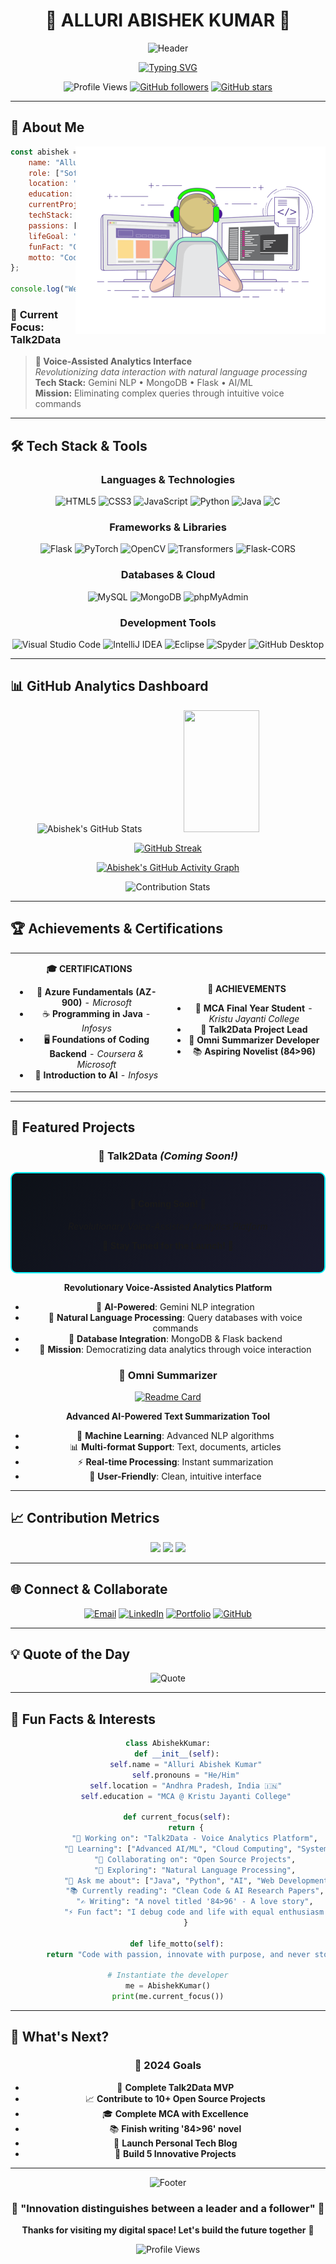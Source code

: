 # <div align="center">🚀 **ALLURI ABISHEK KUMAR** 🚀</div>

<div align="center">
  
![Header](https://capsule-render.vercel.app/api?type=waving&color=gradient&customColorList=6&height=200&section=header&text=Welcome%20to%20My%20Digital%20Universe&fontSize=40&fontColor=fff&animation=fadeIn&fontAlignY=35&desc=Software%20Developer%20|%20AI%20Enthusiast%20|%20Innovation%20Seeker&descAlignY=55&descAlign=50)

</div>

<div align="center">
  
[![Typing SVG](https://readme-typing-svg.demolab.com?font=Fira+Code&size=28&duration=3000&pause=800&color=00F5FF&background=00000000&center=true&vCenter=true&width=700&lines=Hello+World!+I'm+Abishek+👋;Software+Developer+%7C+Front-End+Specialist+💻;AI+%26+ML+Enthusiast+🤖;Java+Developer+☕;Building+Tomorrow's+Solutions+Today+🌟;Let's+Code+Something+Amazing!+✨)](https://git.io/typing-svg)

</div>

<div align="center">
  
![Profile Views](https://komarev.com/ghpvc/?username=ALLURIABISHEK&color=00F5FF&style=flat-square&label=PROFILE+VIEWS)
[![GitHub followers](https://img.shields.io/github/followers/ALLURIABISHEK?label=Followers&style=social)](https://github.com/ALLURIABISHEK)
[![GitHub stars](https://img.shields.io/github/stars/ALLURIABISHEK?label=Stars&style=social)](https://github.com/ALLURIABISHEK)

</div>

---

## 🎯 **About Me**

<img align="right" alt="Coding" width="400" src="https://raw.githubusercontent.com/devSouvik/devSouvik/master/gif3.gif">

```javascript
const abishek = {
    name: "Alluri Abishek Kumar",
    role: ["Software Developer", "Front-End Developer", "AI Enthusiast"],
    location: "Andhra Pradesh, India 🇮🇳",
    education: "MCA Final Year @ Kristu Jayanti College",
    currentProject: "Talk2Data - Revolutionary Voice Analytics",
    techStack: ["Java", "Python", "JavaScript", "AI/ML", "Web Development"],
    passions: ["Innovation", "Problem Solving", "Clean Code", "User Experience"],
    lifeGoal: "Creating technology that makes life better",
    funFact: "Currently writing a novel titled '84>96' 📚",
    motto: "Code with passion, innovate with purpose! 🚀"
};

console.log("Welcome to my digital space! 🌟");
```

### 🌟 **Current Focus: Talk2Data**
> **🎤 Voice-Assisted Analytics Interface**  
> *Revolutionizing data interaction with natural language processing*  
> **Tech Stack:** Gemini NLP • MongoDB • Flask • AI/ML  
> **Mission:** Eliminating complex queries through intuitive voice commands

---

## 🛠️ **Tech Stack & Tools**

<div align="center">

### **Languages & Technologies**
![HTML5](https://img.shields.io/badge/HTML5-%23E34F26.svg?style=for-the-badge&logo=html5&logoColor=white)
![CSS3](https://img.shields.io/badge/CSS3-%231572B6.svg?style=for-the-badge&logo=css3&logoColor=white)
![JavaScript](https://img.shields.io/badge/JavaScript-%23323330.svg?style=for-the-badge&logo=javascript&logoColor=%23F7DF1E)
![Python](https://img.shields.io/badge/Python-3670A0?style=for-the-badge&logo=python&logoColor=ffdd54)
![Java](https://img.shields.io/badge/Java-%23ED8B00.svg?style=for-the-badge&logo=openjdk&logoColor=white)
![C](https://img.shields.io/badge/C-%2300599C.svg?style=for-the-badge&logo=c&logoColor=white)

### **Frameworks & Libraries**
![Flask](https://img.shields.io/badge/Flask-%23000.svg?style=for-the-badge&logo=flask&logoColor=white)
![PyTorch](https://img.shields.io/badge/PyTorch-%23EE4C2C.svg?style=for-the-badge&logo=PyTorch&logoColor=white)
![OpenCV](https://img.shields.io/badge/OpenCV-%23white.svg?style=for-the-badge&logo=opencv&logoColor=white)
![Transformers](https://img.shields.io/badge/🤗%20Transformers-yellow?style=for-the-badge)
![Flask-CORS](https://img.shields.io/badge/Flask--CORS-lightgrey?style=for-the-badge)

### **Databases & Cloud**
![MySQL](https://img.shields.io/badge/MySQL-%2300f.svg?style=for-the-badge&logo=mysql&logoColor=white)
![MongoDB](https://img.shields.io/badge/MongoDB-%234ea94b.svg?style=for-the-badge&logo=mongodb&logoColor=white)
![phpMyAdmin](https://img.shields.io/badge/phpMyAdmin-6C78AF?style=for-the-badge&logo=phpmyadmin&logoColor=white)

### **Development Tools**
![Visual Studio Code](https://img.shields.io/badge/Visual%20Studio%20Code-0078d4.svg?style=for-the-badge&logo=visual-studio-code&logoColor=white)
![IntelliJ IDEA](https://img.shields.io/badge/IntelliJIDEA-000000.svg?style=for-the-badge&logo=intellij-idea&logoColor=white)
![Eclipse](https://img.shields.io/badge/Eclipse-FE7A16.svg?style=for-the-badge&logo=Eclipse&logoColor=white)
![Spyder](https://img.shields.io/badge/Spyder-838485?style=for-the-badge&logo=spyder%20ide&logoColor=maroon)
![GitHub Desktop](https://img.shields.io/badge/GitHub%20Desktop-8034A9.svg?style=for-the-badge&logo=github&logoColor=white)

</div>

---

## 📊 **GitHub Analytics Dashboard**

<div align="center">
  
<img width="49%" height="195px" src="https://github-readme-stats-sigma-five.vercel.app/api?username=ALLURIABISHEK&show_icons=true&count_private=true&hide_border=true&title_color=00F5FF&icon_color=00F5FF&text_color=c9d1d9&bg_color=0d1117" alt="Abishek's GitHub Stats" />

<img width="49%" height="195px" src="https://github-readme-stats-sigma-five.vercel.app/api/top-langs/?username=ALLURIABISHEK&layout=compact&hide_border=true&title_color=00F5FF&text_color=c9d1d9&bg_color=0d1117" />

</div>

<div align="center">
  
[![GitHub Streak](https://streak-stats.demolab.com/?user=ALLURIABISHEK&theme=tokyonight&hide_border=true&stroke=0000&background=0D1117&ring=00F5FF&fire=00F5FF&currStreakLabel=00F5FF)](https://git.io/streak-stats)

</div>

<div align="center">
  
[![Abishek's GitHub Activity Graph](https://github-readme-activity-graph.vercel.app/graph?username=ALLURIABISHEK&bg_color=0d1117&color=00f5ff&line=00f5ff&point=ffffff&area=true&hide_border=true)](https://github.com/ALLURIABISHEK)

</div>

<div align="center">

![Contribution Stats](https://github-contribution-stats.vercel.app/api/?username=ALLURIABISHEK&theme=tokyonight)

</div>

---

## 🏆 **Achievements & Certifications**

<div align="center">

<table align="center">
<tr>
<td align="center" width="50%">

**🎓 CERTIFICATIONS**
- 🔷 **Azure Fundamentals (AZ-900)** - *Microsoft*
- ☕ **Programming in Java** - *Infosys*
- 🖥️ **Foundations of Coding Backend** - *Coursera & Microsoft*
- 🤖 **Introduction to AI** - *Infosys*

</td>
<td align="center" width="50%">

**🚀 ACHIEVEMENTS**
- 🎯 **MCA Final Year Student** - *Kristu Jayanti College*
- 🌟 **Talk2Data Project Lead**
- 📱 **Omni Summarizer Developer**
- 📚 **Aspiring Novelist (84>96)**

</td>
</tr>
</table>

</div>

---

## 🌟 **Featured Projects**

<div align="center">

### 🎤 **Talk2Data** *(Coming Soon!)*
<div style="border: 2px solid #00F5FF; border-radius: 10px; padding: 20px; background: linear-gradient(135deg, #0d1117 0%, #1a1a2e 100%); margin: 10px 0;">
  <h4 align="center">🚀 <strong>Coming Soon!</strong> 🚀</h4>
  <p align="center"><em>Revolutionary Voice-Assisted Analytics Platform</em></p>
  <p align="center">🎯 <strong>Stay Tuned for the Launch!</strong> 🎯</p>
</div>

**Revolutionary Voice-Assisted Analytics Platform**
- 🧠 **AI-Powered**: Gemini NLP integration
- 🎯 **Natural Language Processing**: Query databases with voice commands
- 💾 **Database Integration**: MongoDB & Flask backend
- 🚀 **Mission**: Democratizing data analytics through voice interaction

### 📝 **Omni Summarizer**
[![Readme Card](https://github-readme-stats.vercel.app/api/pin/?username=ALLURIABISHEK&repo=OMNI_SUMMARIZER&theme=tokyonight&hide_border=true&bg_color=0d1117)](https://github.com/ALLURIABISHEK/OMNI_SUMMARIZER)

**Advanced AI-Powered Text Summarization Tool**
- 🤖 **Machine Learning**: Advanced NLP algorithms
- 📊 **Multi-format Support**: Text, documents, articles
- ⚡ **Real-time Processing**: Instant summarization
- 🎯 **User-Friendly**: Clean, intuitive interface

</div>

---

## 📈 **Contribution Metrics**

<div align="center">
  
<img src="https://github-profile-summary-cards.vercel.app/api/cards/profile-details?username=ALLURIABISHEK&theme=tokyonight" />

<img src="https://github-profile-summary-cards.vercel.app/api/cards/repos-per-language?username=ALLURIABISHEK&theme=tokyonight" />
<img src="https://github-profile-summary-cards.vercel.app/api/cards/most-commit-language?username=ALLURIABISHEK&theme=tokyonight" />

</div>

---

## 🌐 **Connect & Collaborate**

<div align="center">

[![Email](https://img.shields.io/badge/Email-D14836?style=for-the-badge&logo=gmail&logoColor=white)](mailto:24mcab07@kristujayanti.com)
[![LinkedIn](https://img.shields.io/badge/LinkedIn-0077B5?style=for-the-badge&logo=linkedin&logoColor=white)](https://in.linkedin.com/in/alluri-abishek-kumar)
[![Portfolio](https://img.shields.io/badge/Portfolio-FF7139?style=for-the-badge&logo=firefox-browser&logoColor=white)](https://portfolio-abi.onrender.com)
[![GitHub](https://img.shields.io/badge/GitHub-100000?style=for-the-badge&logo=github&logoColor=white)](https://github.com/ALLURIABISHEK)

</div>

---

## 💡 **Quote of the Day**

<div align="center">

![Quote](https://quotes-github-readme.vercel.app/api?type=horizontal&theme=tokyonight)

</div>

---

## 🎯 **Fun Facts & Interests**

<div align="center">

```python
class AbishekKumar:
    def __init__(self):
        self.name = "Alluri Abishek Kumar"
        self.pronouns = "He/Him"
        self.location = "Andhra Pradesh, India 🇮🇳"
        self.education = "MCA @ Kristu Jayanti College"
        
    def current_focus(self):
        return {
            "🔭 Working on": "Talk2Data - Voice Analytics Platform",
            "🌱 Learning": ["Advanced AI/ML", "Cloud Computing", "System Design"],
            "👯 Collaborating on": "Open Source Projects",
            "🤔 Exploring": "Natural Language Processing",
            "💬 Ask me about": ["Java", "Python", "AI", "Web Development"],
            "📚 Currently reading": "Clean Code & AI Research Papers",
            "✍️ Writing": "A novel titled '84>96' - A love story",
            "⚡ Fun fact": "I debug code and life with equal enthusiasm!"
        }
    
    def life_motto(self):
        return "Code with passion, innovate with purpose, and never stop learning! 🚀"

# Instantiate the developer
me = AbishekKumar()
print(me.current_focus())
```

</div>

---

## 🚀 **What's Next?**

<div align="center">

### 🎯 **2024 Goals**
- 🤖 **Complete Talk2Data MVP**
- 📈 **Contribute to 10+ Open Source Projects**
- 🎓 **Complete MCA with Excellence**
- 📚 **Finish writing '84>96' novel**
- 🚀 **Launch Personal Tech Blog**
- 🌟 **Build 5 Innovative Projects**

</div>

---

<div align="center">

![Footer](https://capsule-render.vercel.app/api?type=waving&color=gradient&customColorList=6&height=100&section=footer&animation=fadeIn)

### 🌟 **"Innovation distinguishes between a leader and a follower"** 🌟

**Thanks for visiting my digital space! Let's build the future together** 🚀

<img src="https://komarev.com/ghpvc/?username=ALLURIABISHEK&label=Profile%20Views&color=00F5FF&style=for-the-badge" alt="Profile Views" />

</div>
